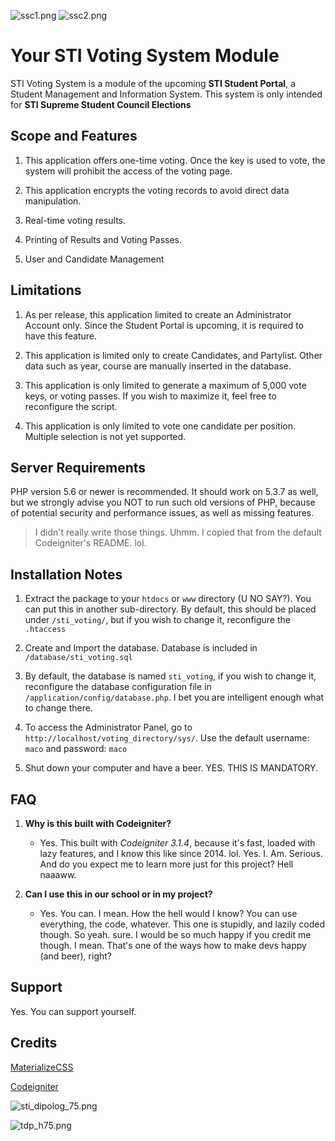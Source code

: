 ![ssc1.png](https://bitbucket.org/repo/9p89LRy/images/692009344-ssc1.png)
![ssc2.png](https://bitbucket.org/repo/9p89LRy/images/3085591602-ssc2.png)

# Your STI Voting System Module #

STI Voting System is a module of the upcoming **STI Student Portal**, a Student Management and Information System. This system is only intended for **STI Supreme Student Council Elections**

## Scope and Features ##

1. This application offers one-time voting. Once the key is used to vote, the system will prohibit the access of the voting page.

2. This application encrypts the voting records to avoid direct data manipulation.

3. Real-time voting results. 

4. Printing of Results and Voting Passes.

5. User and Candidate Management

## Limitations ##

1. As per release, this application limited to create an Administrator Account only. Since the Student Portal is upcoming, it is required to have this feature.

2. This application is limited only to create Candidates, and Partylist. Other data such as year, course are manually inserted in the database. 

3. This application is only limited to generate a maximum of 5,000 vote keys, or voting passes. If you wish to maximize it, feel free to reconfigure the script. 

4. This application is only limited to vote one candidate per position. Multiple selection is not yet supported.

## Server Requirements ##

PHP version 5.6 or newer is recommended.
It should work on 5.3.7 as well, but we strongly advise you NOT to run
such old versions of PHP, because of potential security and performance
issues, as well as missing features.

> I didn't really write those things. Uhmm. I copied that from the default Codeigniter's README. lol.

## Installation Notes ##

1. Extract the package to your `htdocs` or `www` directory (U NO SAY?). You can put this in another sub-directory. By default, this should be placed under `/sti_voting/`, but if you wish to change it, reconfigure the `.htaccess`

2. Create and Import the database. Database is included in `/database/sti_voting.sql`

3. By default, the database is named `sti_voting`, if you wish to change it, reconfigure the database configuration file in `/application/config/database.php`. I bet you are intelligent enough what to change there.

4. To access the Administrator Panel, go to `http://localhost/voting_directory/sys/`. Use the default username: `maco` and password: `maco`

5. Shut down your computer and have a beer. YES. THIS IS MANDATORY.

## FAQ ##
1. **Why is this built with Codeigniter?**
    * Yes. This built with *Codeigniter 3.1.4*, because it's fast, loaded with lazy features, and I know this like since 2014. lol. Yes. I. Am. Serious. And do you expect me to learn more just for this project? Hell naaaww. 

2. **Can I use this in our school or in my project?**
    * Yes. You can. I mean. How the hell would I know? You can use everything, the code, whatever. This one is stupidly, and lazily coded though. So yeah. sure. I would be so much happy if you credit me though. I mean. That's one of the ways how to make devs happy (and beer), right? 


## Support ##
 Yes. You can support yourself.

## Credits ##

[MaterializeCSS](http://materializecss.com/)

[Codeigniter](http://codeigniter.com/)

![sti_dipolog_75.png](https://bitbucket.org/repo/9p89LRy/images/892191762-sti_dipolog_75.png) 

![tdp_h75.png](https://bitbucket.org/repo/9p89LRy/images/4249224223-tdp_h75.png)